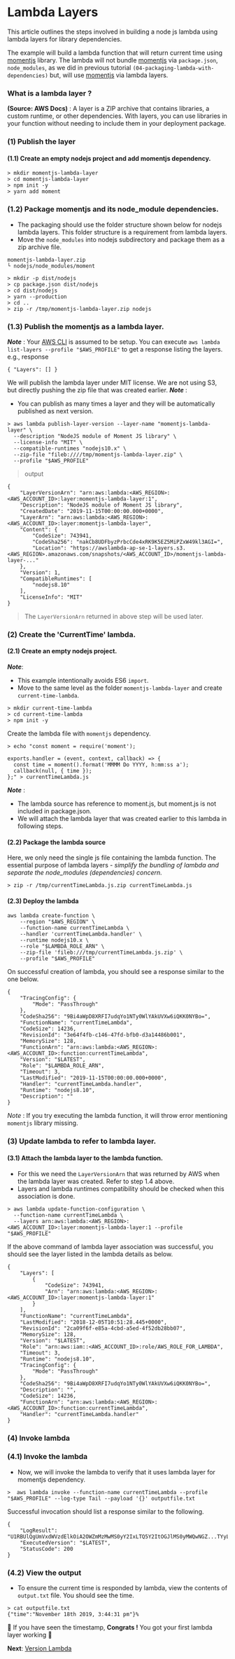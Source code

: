 # Lambda Layers

This article outlines the steps involved in building a node js lambda using lambda layers for library dependencies. 

The example will build a lambda function that will return current time using [momentjs](https://github.com/moment/moment/) 
library. The lambda will not bundle [momentjs](https://github.com/moment/moment/) via `package.json`, `node_modules`, as we 
did in previous tutorial `(04-packaging-lambda-with-dependencies)` but, will use [momentjs](https://github.com/moment/moment/) 
via lambda layers.

### What is a lambda layer ?
**(Source: AWS Docs)** : A layer is a ZIP archive that contains libraries, a custom runtime, or other dependencies. 
With layers, you can use libraries in your function without needing to include them in your deployment package. 

### (1) Publish the layer
#### (1.1) Create an empty nodejs project and add momentjs dependency.
```
> mkdir momentjs-lambda-layer
> cd momentjs-lambda-layer
> npm init -y
> yarn add moment
```

### (1.2) Package momentjs and its node_module dependencies. 

* The packaging should use the folder structure shown below for nodejs lambda layers. This folder structure is a requirement from lambda layers.
* Move the `node_modules` into nodejs subdirectory and package them as a zip archive file.

```
momentjs-lambda-layer.zip
└ nodejs/node_modules/moment
```

```
> mkdir -p dist/nodejs
> cp package.json dist/nodejs
> cd dist/nodejs
> yarn --production
> cd ..
> zip -r /tmp/momentjs-lambda-layer.zip nodejs
```
### (1.3) Publish the momentjs as a lambda layer.
**_Note_** : Your [AWS CLI](https://github.com/aws/aws-cli) is assumed to be setup. 
You can execute `aws lambda list-layers --profile "$AWS_PROFILE"` to get a response listing the layers. e.g., response
```
{ "Layers": [] }
```

We will publish the lambda layer under MIT license. We are not using S3, but directly pushing the zip file that was created earlier.
**_Note_** :
- You can publish as many times a layer and they will be automatically published as next version.

```
> aws lambda publish-layer-version --layer-name "momentjs-lambda-layer" \
  --description "NodeJS module of Moment JS library" \
  --license-info "MIT" \
  --compatible-runtimes "nodejs10.x" \
  --zip-file "fileb:////tmp/momentjs-lambda-layer.zip" \
  --profile "$AWS_PROFILE"
```
> output

```
{
    "LayerVersionArn": "arn:aws:lambda:<AWS_REGION>:<AWS_ACCOUNT_ID>:layer:momentjs-lambda-layer:1",
    "Description": "NodeJS module of Moment JS library",
    "CreatedDate": "2019-11-15T00:00:00.000+0000",
    "LayerArn": "arn:aws:lambda:<AWS_REGION>:<AWS_ACCOUNT_ID>:layer:momentjs-lambda-layer",
    "Content": {
        "CodeSize": 743941,
        "CodeSha256": "nakCb8UDFbyzPrbcCde4xRK9K5EZ5MiPZxW49kl3AGI=",
        "Location": "https://awslambda-ap-se-1-layers.s3.<AWS_REGION>.amazonaws.com/snapshots/<AWS_ACCOUNT_ID>/momentjs-lambda-layer-..."
    },
    "Version": 1,
    "CompatibleRuntimes": [
        "nodejs8.10"
    ],
    "LicenseInfo": "MIT"
}
```

> The `LayerVersionArn` returned in above step will be used later.

### (2) Create the 'CurrentTime' lambda.

#### (2.1) Create an empty nodejs project.
**_Note_**: 
- This example intentionally avoids ES6 `import`.
- Move to the same level as the folder `momentjs-lambda-layer` and create `current-time-lambda`.   

```
> mkdir current-time-lambda
> cd current-time-lambda
> npm init -y
```

Create the lambda file with `momentjs` dependency.

```
> echo "const moment = require('moment');

exports.handler = (event, context, callback) => {
  const time = moment().format('MMMM Do YYYY, h:mm:ss a');
  callback(null, { time });
};" > currentTimeLambda.js
```

**_Note_** : 
- The lambda source has reference to moment.js, but moment.js is not included in package.json. 
- We will attach the lambda layer that was created earlier to this lambda in following steps.

#### (2.2) Package the lambda source
Here, we only need the single js file containing the lambda function. 
The essential purpose of lambda layers - _simplify the bundling of lambda and separate the node_modules (dependencies) concern._

```
> zip -r /tmp/currentTimeLambda.js.zip currentTimeLambda.js
```

#### (2.3) Deploy the lambda

```
aws lambda create-function \
    --region "$AWS_REGION" \
    --function-name currentTimeLambda \
    --handler 'currentTimeLambda.handler' \
    --runtime nodejs10.x \
    --role "$LAMBDA_ROLE_ARN" \
    --zip-file 'fileb:///tmp/currentTimeLambda.js.zip' \
    --profile "$AWS_PROFILE"
```

On successful creation of lambda, you should see a response similar to the one below.

```
{
    "TracingConfig": {
        "Mode": "PassThrough"
    },
    "CodeSha256": "9Bi4aWpD8XRFI7udqYo1NTy0WlYAkUVXw6iQKK0NYBo=",
    "FunctionName": "currentTimeLambda",
    "CodeSize": 14236,
    "RevisionId": "3e64f4fb-c146-47fd-bfb0-d3a14486b001",
    "MemorySize": 128,
    "FunctionArn": "arn:aws:lambda:<AWS_REGION>:<AWS_ACCOUNT_ID>:function:currentTimeLambda",
    "Version": "$LATEST",
    "Role": "$LAMBDA_ROLE_ARN",
    "Timeout": 3,
    "LastModified": "2019-11-15T00:00:00.000+0000",
    "Handler": "currentTimeLambda.handler",
    "Runtime": "nodejs8.10",
    "Description": ""
}
```
_Note_ : If you try executing the lambda function, it will throw error mentioning `momentjs` library missing.

### (3)  Update lambda to refer to lambda layer.

#### (3.1) Attach the lambda layer to the lambda function. 

* For this we need the `LayerVersionArn` that was returned by AWS when the lambda layer was created. Refer to step 1.4 above.
* Layers and lambda runtimes compatibility should be checked when this association is done.

```
> aws lambda update-function-configuration \
  --function-name currentTimeLambda \
  --layers arn:aws:lambda:<AWS_REGION>:<AWS_ACCOUNT_ID>:layer:momentjs-lambda-layer:1 --profile "$AWS_PROFILE"
```

If the above command of lambda layer association was successful, you should see the layer listed in the lambda details as below.

```
{
    "Layers": [
        {
            "CodeSize": 743941,
            "Arn": "arn:aws:lambda:<AWS_REGION>:<AWS_ACCOUNT_ID>:layer:momentjs-lambda-layer:1"
        }
    ],
    "FunctionName": "currentTimeLambda",
    "LastModified": "2018-12-05T10:51:28.445+0000",
    "RevisionId": "2ca09f6f-e85a-4cbd-a5ed-4f52db28bb07",
    "MemorySize": 128,
    "Version": "$LATEST",
    "Role": "arn:aws:iam::<AWS_ACCOUNT_ID>:role/AWS_ROLE_FOR_LAMBDA",
    "Timeout": 3,
    "Runtime": "nodejs8.10",
    "TracingConfig": {
        "Mode": "PassThrough"
    },
    "CodeSha256": "9Bi4aWpD8XRFI7udqYo1NTy0WlYAkUVXw6iQKK0NYBo=",
    "Description": "",
    "CodeSize": 14236,
    "FunctionArn": "arn:aws:lambda:<AWS_REGION>:<AWS_ACCOUNT_ID>:function:currentTimeLambda",
    "Handler": "currentTimeLambda.handler"
}
```

### (4) Invoke lambda

### (4.1) Invoke the lambda
* Now, we will invoke the lambda to verify that it uses lambda layer for momentjs dependency.

```
>  aws lambda invoke --function-name currentTimeLambda --profile "$AWS_PROFILE" --log-type Tail --payload '{}' outputfile.txt
```

Successful invocation should list a response similar to the following.

```
{
    "LogResult": "U1RBUlQgUmVxdWVzdElkOiA2OWZmMzMwMS0yY2IxLTQ5Y2ItOGJlMS0yMWQwNGZ...TYyLjk2IG1zCQo=",
    "ExecutedVersion": "$LATEST",
    "StatusCode": 200
}
```
### (4.2) View the output
- To ensure the current time is responded by lambda, view the contents of `output.txt` file. You should see the time.

```
> cat outputfile.txt
{"time":"November 18th 2019, 3:44:31 pm"}%
```

🏁 If you have seen the timestamp, **Congrats !** You got your first  lambda layer working  🏁

**Next**: [Version Lambda](06-version-lambda.md)